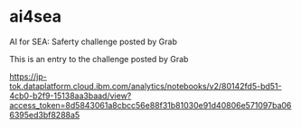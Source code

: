 # ai4sea
AI for SEA: Saferty challenge posted by Grab

This is an entry to the challenge posted by Grab

https://jp-tok.dataplatform.cloud.ibm.com/analytics/notebooks/v2/80142fd5-bd51-4cb0-b2f9-15138aa3baad/view?access_token=8d5843061a8cbcc56e88f31b81030e91d40806e571097ba066395ed3bf8288a5
